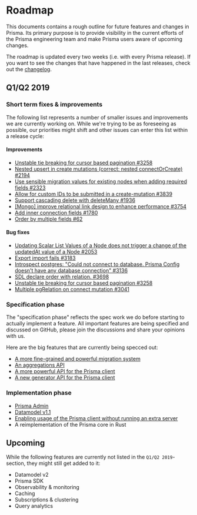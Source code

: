 # Roadmap

This documents contains a rough outline for future features and changes in Prisma. Its primary purpose is to provide visibility in the current efforts of the Prisma engineering team and make Prisma users aware of upcoming changes. 

The roadmap is updated every two weeks (i.e. with every Prisma release). If you want to see the changes that have happened in the last releases, check out the [changelog](https://github.com/prisma/prisma/releases).

## Q1/Q2 2019

### Short term fixes & improvements

The following list represents a number of smaller issues and improvements we are currently working on. While we're trying to be as foreseeing as possible, our priorities might shift and other issues can enter this list within a release cycle:

#### Improvements

- [Unstable tie breaking for cursor based pagination #3258](https://github.com/prisma/prisma/issues/3258)
- [Nested upsert in create mutations (correct: nested connectOrCreate) #2194](https://github.com/prisma/prisma/issues/2194)
- [Use sensible migration values for existing nodes when adding required fields #2323](https://github.com/prisma/prisma/issues/2323)
- [Allow for custom IDs to be submitted in a create-mutation #3839](https://github.com/prisma/prisma/issues/3839)
- [Support cascading delete with deleteMany #1936](https://github.com/prisma/prisma/issues/1936)
- [[Mongo] improve relational link design to enhance performance #3754](https://github.com/prisma/prisma/issues/3754)
- [Add inner connection fields #1780](https://github.com/prisma/prisma/issues/1780)
- [Order by multiple fields #62](https://github.com/prisma/prisma/issues/62)

#### Bug fixes

- [Updating Scalar List Values of a Node does not trigger a change of the updatedAt value of a Node #2053](https://github.com/prisma/prisma/issues/2053)
- [Export import fails #3183](https://github.com/prisma/prisma/issues/3183)
- [Introspect postgres: "Could not connect to database. Prisma Config doesn't have any database connection" #3136](https://github.com/prisma/prisma/issues/3136)
- [SDL declare order with relation. #3698](https://github.com/prisma/prisma/issues/3698)
- [Unstable tie breaking for cursor based pagination #3258](https://github.com/prisma/prisma/issues/3258)
- [Multiple pgRelation on connect mutation #3041](https://github.com/prisma/prisma/issues/3041)

### Specification phase

The "specification phase" reflects the spec work we do before starting to actually implement a feature. All important features are being specified and discussed on GitHub, please join the discussions and share your opinions with us. 

Here are the big features that are currently being specced out:

- [A more fine-grained and powerful migration system](https://github.com/prisma/rfcs/blob/migrations/text/0000-migrations.md)
- [An aggregations API](https://github.com/prisma/rfcs/blob/prisma-basic-aggregation-support/text/0000-prisma-basic-aggregation-support.md)
- [A more powerful API for the Prisma client](https://github.com/prisma/rfcs/blob/prisma-basic-aggregation-support/text/0000-prisma-basic-aggregation-support.md)
- [A new generator API for the Prisma client](https://github.com/prisma/rfcs/blob/client-generators/text/0000-client-generators.md)

### Implementation phase

- [Prisma Admin](https://github.com/prisma/prisma-admin-feedback)
- [Datamodel v1.1](https://github.com/prisma/prisma/issues/3408)
- [Enabling usage of the Prisma client without running an extra server](https://github.com/prisma/prisma/issues/2992)
- A reimplementation of the Prisma core in Rust

## Upcoming

While the following features are currently not listed in the `Q1/Q2 2019`-section, they might still get added to it:

- Datamodel v2
- Prisma SDK
- Observability & monitoring
- Caching
- Subscriptions & clustering
- Query analytics